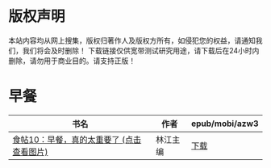# 版权声明

本站内容均从网上搜集，版权归著作人及版权方所有，如侵犯您的权益，请通知我们，我们将会及时删除！ 下载链接仅供宽带测试研究用途，请下载后在24小时内删除，请勿用于商业目的。请支持正版！

# 早餐

| 书名 | 作者 | epub/mobi/azw3 |
| --- | --- | --- |
| [食帖10：早餐，真的太重要了 (点击查看图片)](https://www.dushupai.com/attachment/2024/06/07/fd2092565e6f73d0.jpg) | 林江主编 | [下载](https://url89.ctfile.com/f/31084289-1357043146-93525e?p=8866) |
